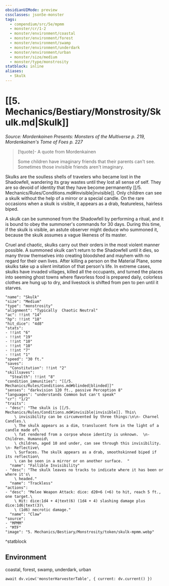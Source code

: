 ```yaml
---
obsidianUIMode: preview
cssclasses: json5e-monster
tags:
  - compendium/src/5e/mpmm
  - monster/cr/1-2
  - monster/environment/coastal
  - monster/environment/forest
  - monster/environment/swamp
  - monster/environment/underdark
  - monster/environment/urban
  - monster/size/medium
  - monster/type/monstrosity
statblock: inline
aliases:
  - Skulk
---
```

# [[5. Mechanics/Bestiary/Monstrosity/Skulk.md|Skulk]]
*Source: Mordenkainen Presents: Monsters of the Multiverse p. 219, Mordenkainen's Tome of Foes p. 227*

> [!quote]- A quote from Mordenkainen  
> 
> Some children have imaginary friends that their parents can't see. Sometimes those invisible friends aren't imaginary.

Skulks are the soulless shells of travelers who became lost in the Shadowfell, wandering its gray wastes until they lost all sense of self. They are so devoid of identity that they have become permanently [[/5. Mechanics/Rules/Conditions.md#invisible|invisible]]. Only children can see a skulk without the help of a mirror or a special candle. On the rare occasions when a skulk is visible, it appears as a drab, featureless, hairless biped.

A skulk can be summoned from the Shadowfell by performing a ritual, and it is bound to obey the summoner's commands for 30 days. During this time, if the skulk is visible, an astute observer might deduce who summoned it, because the skulk assumes a vague likeness of its master.

Cruel and chaotic, skulks carry out their orders in the most violent manner possible. A summoned skulk can't return to the Shadowfell until it dies, so many throw themselves into creating bloodshed and mayhem with no regard for their own lives. After killing a person on the Material Plane, some skulks take up a silent imitation of that person's life. In extreme cases, skulks have invaded villages, killed all the occupants, and turned the places into seeming ghost towns where flavorless food is prepared daily, colorless clothes are hung up to dry, and livestock is shifted from pen to pen until it starves.

```statblock
"name": "Skulk"
"size": "Medium"
"type": "monstrosity"
"alignment": "Typically  Chaotic Neutral"
"ac": !!int "14"
"hp": !!int "18"
"hit_dice": "4d8"
"stats":
- !!int "6"
- !!int "19"
- !!int "10"
- !!int "10"
- !!int "7"
- !!int "1"
"speed": "30 ft."
"saves":
  "Constitution": !!int "2"
"skillsaves":
  "Stealth": !!int "8"
"condition_immunities": "[[/5. Mechanics/Rules/Conditions.md#blinded|blinded]]"
"senses": "darkvision 120 ft., passive Perception 8"
"languages": "understands Common but can't speak"
"cr": "1/2"
"traits":
- "desc": "The skulk is [[/5. Mechanics/Rules/Conditions.md#invisible|invisible]]. This\
    \ invisibility can be circumvented by three things:\n\n- Charnel Candles.\
    \ The skulk appears as a dim, translucent form in the light of a candle made of\
    \ fat rendered from a corpse whose identity is unknown.  \n- Children. Humanoid\
    \ children, aged 10 and under, can see through this invisibility.  \n- Reflective\
    \ Surfaces. The skulk appears as a drab, smoothskinned biped if its reflection\
    \ can be seen in a mirror or on another surface.  "
  "name": "Fallible Invisibility"
- "desc": "The skulk leaves no tracks to indicate where it has been or where it's\
    \ headed."
  "name": "Trackless"
"actions":
- "desc": "Melee Weapon Attack: dice: d20+6 (+6) to hit, reach 5 ft., one target.\
    \ Hit: dice:1d4 + 4|text(6) (1d4 + 4) slashing damage plus dice:1d6|text(3)\
    \ (1d6) necrotic damage."
  "name": "Claw"
"source":
- "MPMM"
- "MTF"
"image": "5. Mechanics/Bestiary/Monstrosity/token/skulk-mpmm.webp"
```
^statblock

## Environment

coastal, forest, swamp, underdark, urban

```dataviewjs
await dv.view('monsterHarvesterTable', { current: dv.current() })
```
